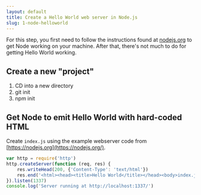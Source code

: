 ```yaml
---
layout: default
title: Create a Hello World web server in Node.js
slug: 1-node-helloworld
---
```

For this step, you first need to follow the instructions found at [nodejs.org](https://nodejs.org) to get Node working on your machine.  After that, there's not much to do for getting Hello World working.

## Create a new "project"
1. CD into a new directory
1. git init
1. npm init

## Get Node to emit Hello World with hard-coded HTML
Create `index.js` using the example webserver code from [https://nodejs.org](https://nodejs.org/).

``` js
var http = require('http')
http.createServer(function (req, res) {
    res.writeHead(200, {'Content-Type': 'text/html'})
    res.end('<html><head><title>Hello World</title></head><body>index.js on the server</body></html>')
}).listen(1337)
console.log('Server running at http://localhost:1337/')
```
